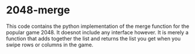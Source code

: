 # 2048-merge
This code contains the python implementation of the merge function for the popular game 2048. It doesnot include any interface however. It is merely a function that adds together the list and returns the list you get when you swipe rows or columns in the game. 
